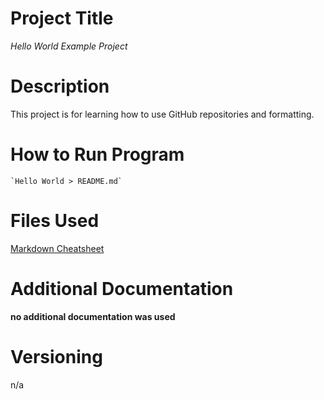 # Project Title
*Hello World Example Project*
# Description
This project is for learning how to use GitHub repositories and formatting. 
# How to Run Program
	`Hello World > README.md`
# Files Used
[Markdown Cheatsheet]([https://www.example.com](https://www.markdownguide.org/cheat-sheet/)https://www.markdownguide.org/cheat-sheet/)
# Additional Documentation
**no additional documentation was used**
# Versioning
n/a
